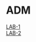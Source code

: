 # ADM
[LAB-1](https://github.com/2303A51859/ADM/blob/main/untitled15.ipynb)<br>
[LAB-2](https://github.com/2303A51859/ADM/blob/main/Lab_2.ipynb)<br>

